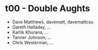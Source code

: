 # t00 - Double Aughts

* Dave Matthews, davematt, davemattcsu
* Gareth Halladay, ...
* Kartik Khurana, ...
* Tanner Johnson, ...
* Chris Westerman, ...
